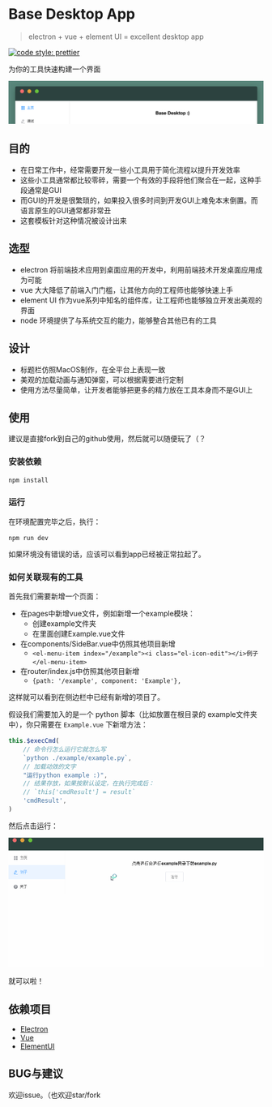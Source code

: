 # Base Desktop App

> electron + vue + element UI = excellent desktop app

[![code style: prettier](https://img.shields.io/badge/code_style-prettier-ff69b4.svg?style=flat-square)](https://github.com/prettier/prettier)

为你的工具快速构建一个界面

![](./pic/basedesktop_desc.png)

## 目的

- 在日常工作中，经常需要开发一些小工具用于简化流程以提升开发效率
- 这些小工具通常都比较零碎，需要一个有效的手段将他们聚合在一起，这种手段通常是GUI
- 而GUI的开发是很繁琐的，如果投入很多时间到开发GUI上难免本末倒置。而语言原生的GUI通常都非常丑
- 这套模板针对这种情况被设计出来

## 选型

- electron 将前端技术应用到桌面应用的开发中，利用前端技术开发桌面应用成为可能
- vue 大大降低了前端入门门槛，让其他方向的工程师也能够快速上手
- element UI 作为vue系列中知名的组件库，让工程师也能够独立开发出美观的界面
- node 环境提供了与系统交互的能力，能够整合其他已有的工具

## 设计

- 标题栏仿照MacOS制作，在全平台上表现一致
- 美观的加载动画与通知弹窗，可以根据需要进行定制
- 使用方法尽量简单，让开发者能够把更多的精力放在工具本身而不是GUI上

## 使用

建议是直接fork到自己的github使用，然后就可以随便玩了（？

### 安装依赖

``` bash
npm install
```

### 运行

在环境配置完毕之后，执行：

```
npm run dev
```

如果环境没有错误的话，应该可以看到app已经被正常拉起了。

### 如何关联现有的工具

首先我们需要新增一个页面：

- 在pages中新增vue文件，例如新增一个example模块：
    - 创建example文件夹
    - 在里面创建Example.vue文件
- 在components/SideBar.vue中仿照其他项目新增
    - `<el-menu-item index="/example"><i class="el-icon-edit"></i>例子</el-menu-item>`
- 在router/index.js中仿照其他项目新增
    - `{path: '/example', component: 'Example'},`

这样就可以看到在侧边栏中已经有新增的项目了。

假设我们需要加入的是一个 python 脚本（比如放置在根目录的 example文件夹 中），你只需要在 `Example.vue` 下新增方法：

```js
this.$execCmd(
    // 命令行怎么运行它就怎么写
    `python ./example/example.py`,
    // 加载动效的文字
    "运行python example :)",
    // 结果存放，如果按默认设定，在执行完成后： 
    // `this['cmdResult'] = result`
    'cmdResult',
)
```

然后点击运行：

![](./pic/basedesktop_run_example.gif)

就可以啦！

## 依赖项目

- [Electron](https://electronjs.org)
- [Vue](https://cn.vuejs.org)
- [ElementUI](http://element.eleme.io/#/zh-CN)

## BUG与建议

欢迎issue。（也欢迎star/fork
